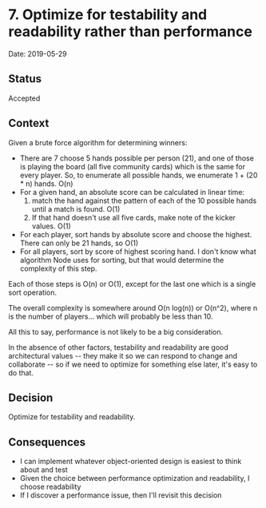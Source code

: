 # 7. Optimize for testability and readability rather than performance

Date: 2019-05-29

## Status

Accepted

## Context

Given a brute force algorithm for determining winners:
- There are 7 choose 5 hands possible per person (21), and one of those is
  playing the board (all five community cards) which is the same for every
  player. So, to enumerate all possible hands, we enumerate 1 + (20 * n) hands.
  O(n)
- For a given hand, an absolute score can be calculated in linear time:
  1. match the hand against the pattern of each of the 10 possible hands until a
     match is found. O(1)
  2. If that hand doesn't use all five cards, make note of the kicker values.
     O(1)
- For each player, sort hands by absolute score and choose the highest. There
  can only be 21 hands, so O(1)
- For all players, sort by score of highest scoring hand. I don't know what
  algorithm Node uses for sorting, but that would determine the complexity of
  this step.

Each of those steps is O(n) or O(1), except for the last one which is a
single sort operation.

The overall complexity is somewhere around O(n log(n)) or O(n^2), where n is the
number of players... which will probably be less than 10. 

All this to say, performance is not likely to be a big consideration.

In the absence of other factors, testability and readability are good
architectural values -- they make it so we can respond to change and
collaborate -- so if we need to optimize for something else later, it's easy to
do that.

## Decision

Optimize for testability and readability.

## Consequences

- I can implement whatever object-oriented design is easiest to think about and
  test
- Given the choice between performance optimization and readability, I choose
  readability
- If I discover a performance issue, then I'll revisit this decision
